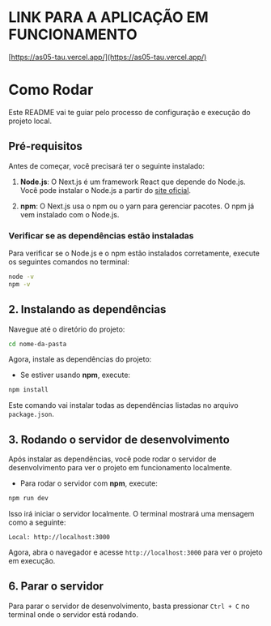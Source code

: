# LINK PARA A APLICAÇÃO EM FUNCIONAMENTO

[https://as05-tau.vercel.app/](https://as05-tau.vercel.app/)

# Como Rodar

Este README vai te guiar pelo processo de configuração e execução do projeto local.

## Pré-requisitos

Antes de começar, você precisará ter o seguinte instalado:

1. **Node.js**: O Next.js é um framework React que depende do Node.js. Você pode instalar o Node.js a partir do [site oficial](https://nodejs.org/).

2. **npm**: O Next.js usa o npm ou o yarn para gerenciar pacotes. O npm já vem instalado com o Node.js.

### Verificar se as dependências estão instaladas

Para verificar se o Node.js e o npm estão instalados corretamente, execute os seguintes comandos no terminal:

```bash
node -v
npm -v
```

## 2. Instalando as dependências

Navegue até o diretório do projeto:

```bash
cd nome-da-pasta
```

Agora, instale as dependências do projeto:

- Se estiver usando **npm**, execute:

```bash
npm install
```

Este comando vai instalar todas as dependências listadas no arquivo `package.json`.

## 3. Rodando o servidor de desenvolvimento

Após instalar as dependências, você pode rodar o servidor de desenvolvimento para ver o projeto em funcionamento localmente.

- Para rodar o servidor com **npm**, execute:

```bash
npm run dev
```

Isso irá iniciar o servidor localmente. O terminal mostrará uma mensagem como a seguinte:

```
Local: http://localhost:3000
```

Agora, abra o navegador e acesse `http://localhost:3000` para ver o projeto em execução.

## 6. Parar o servidor

Para parar o servidor de desenvolvimento, basta pressionar `Ctrl + C` no terminal onde o servidor está rodando.
